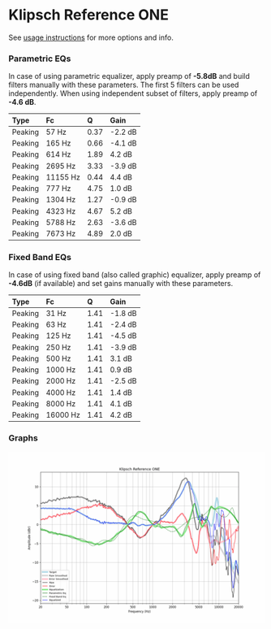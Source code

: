 # Klipsch Reference ONE
See [usage instructions](https://github.com/jaakkopasanen/AutoEq#usage) for more options and info.

### Parametric EQs
In case of using parametric equalizer, apply preamp of **-5.8dB** and build filters manually
with these parameters. The first 5 filters can be used independently.
When using independent subset of filters, apply preamp of **-4.6 dB**.

| Type    | Fc       |    Q | Gain    |
|:--------|:---------|:-----|:--------|
| Peaking | 57 Hz    | 0.37 | -2.2 dB |
| Peaking | 165 Hz   | 0.66 | -4.1 dB |
| Peaking | 614 Hz   | 1.89 | 4.2 dB  |
| Peaking | 2695 Hz  | 3.33 | -3.9 dB |
| Peaking | 11155 Hz | 0.44 | 4.4 dB  |
| Peaking | 777 Hz   | 4.75 | 1.0 dB  |
| Peaking | 1304 Hz  | 1.27 | -0.9 dB |
| Peaking | 4323 Hz  | 4.67 | 5.2 dB  |
| Peaking | 5788 Hz  | 2.63 | -3.6 dB |
| Peaking | 7673 Hz  | 4.89 | 2.0 dB  |

### Fixed Band EQs
In case of using fixed band (also called graphic) equalizer, apply preamp of **-4.6dB**
(if available) and set gains manually with these parameters.

| Type    | Fc       |    Q | Gain    |
|:--------|:---------|:-----|:--------|
| Peaking | 31 Hz    | 1.41 | -1.8 dB |
| Peaking | 63 Hz    | 1.41 | -2.4 dB |
| Peaking | 125 Hz   | 1.41 | -4.5 dB |
| Peaking | 250 Hz   | 1.41 | -3.9 dB |
| Peaking | 500 Hz   | 1.41 | 3.1 dB  |
| Peaking | 1000 Hz  | 1.41 | 0.9 dB  |
| Peaking | 2000 Hz  | 1.41 | -2.5 dB |
| Peaking | 4000 Hz  | 1.41 | 1.4 dB  |
| Peaking | 8000 Hz  | 1.41 | 4.1 dB  |
| Peaking | 16000 Hz | 1.41 | 4.2 dB  |

### Graphs
![](./Klipsch%20Reference%20ONE.png)